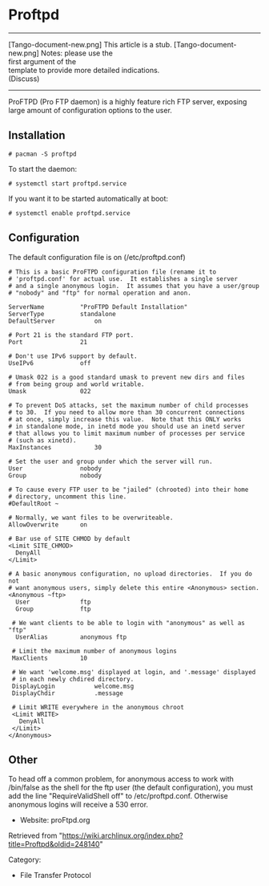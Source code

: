 Proftpd
=======

  ------------------------ ------------------------ ------------------------
  [Tango-document-new.png] This article is a stub.  [Tango-document-new.png]
                           Notes: please use the    
                           first argument of the    
                           template to provide more 
                           detailed indications.    
                           (Discuss)                
  ------------------------ ------------------------ ------------------------

ProFTPD (Pro FTP daemon) is a highly feature rich FTP server, exposing
large amount of configuration options to the user.

Installation
------------

    # pacman -S proftpd

To start the daemon:

    # systemctl start proftpd.service

If you want it to be started automatically at boot:

    # systemctl enable proftpd.service

Configuration
-------------

The default configuration file is on (/etc/proftpd.conf)

    # This is a basic ProFTPD configuration file (rename it to 
    # 'proftpd.conf' for actual use.  It establishes a single server
    # and a single anonymous login.  It assumes that you have a user/group
    # "nobody" and "ftp" for normal operation and anon.

    ServerName			"ProFTPD Default Installation"
    ServerType			standalone
    DefaultServer			on

    # Port 21 is the standard FTP port.
    Port				21

    # Don't use IPv6 support by default.
    UseIPv6				off

    # Umask 022 is a good standard umask to prevent new dirs and files
    # from being group and world writable.
    Umask				022

    # To prevent DoS attacks, set the maximum number of child processes
    # to 30.  If you need to allow more than 30 concurrent connections
    # at once, simply increase this value.  Note that this ONLY works
    # in standalone mode, in inetd mode you should use an inetd server
    # that allows you to limit maximum number of processes per service
    # (such as xinetd).
    MaxInstances			30

    # Set the user and group under which the server will run.
    User				nobody
    Group				nobody

    # To cause every FTP user to be "jailed" (chrooted) into their home
    # directory, uncomment this line.
    #DefaultRoot ~

    # Normally, we want files to be overwriteable.
    AllowOverwrite		on

    # Bar use of SITE CHMOD by default
    <Limit SITE_CHMOD>
      DenyAll
    </Limit>

    # A basic anonymous configuration, no upload directories.  If you do not
    # want anonymous users, simply delete this entire <Anonymous> section.
    <Anonymous ~ftp>
      User				ftp
      Group				ftp

     # We want clients to be able to login with "anonymous" as well as "ftp"
      UserAlias			anonymous ftp

     # Limit the maximum number of anonymous logins
     MaxClients			10

     # We want 'welcome.msg' displayed at login, and '.message' displayed
     # in each newly chdired directory.
     DisplayLogin			welcome.msg
     DisplayChdir			.message

     # Limit WRITE everywhere in the anonymous chroot
     <Limit WRITE>
       DenyAll
     </Limit>
    </Anonymous>

Other
-----

To head off a common problem, for anonymous access to work with
/bin/false as the shell for the ftp user (the default configuration),
you must add the line "RequireValidShell off" to /etc/proftpd.conf.
Otherwise anonymous logins will receive a 530 error.

-   Website: proFtpd.org

Retrieved from
"https://wiki.archlinux.org/index.php?title=Proftpd&oldid=248140"

Category:

-   File Transfer Protocol
